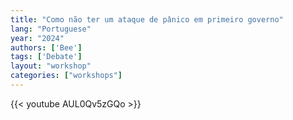 ```yaml
---
title: "Como não ter um ataque de pânico em primeiro governo"
lang: "Portuguese"
year: "2024"
authors: ['Bee']
tags: ['Debate']
layout: "workshop"
categories: ["workshops"]
---
```


{{< youtube AUL0Qv5zGQo >}}
